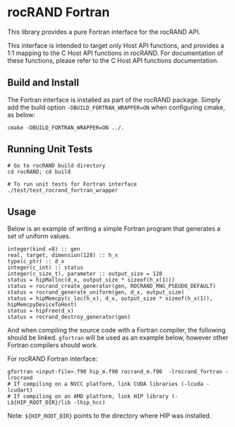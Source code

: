 # rocRAND Fortran

This library provides a pure Fortran interface for the rocRAND API.

This interface is intended to target only Host API functions, and provides a 1:1 mapping to
the C Host API functions in rocRAND. For documentation of these functions, please
refer to the C Host API functions documentation.

## Build and Install

The Fortran interface is installed as part of the rocRAND package. Simply add the build
option `-DBUILD_FORTRAN_WRAPPER=ON` when configuring cmake, as below:

```
cmake -DBUILD_FORTRAN_WRAPPER=ON ../.
```

## Running Unit Tests

```
# Go to rocRAND build directory
cd rocRAND; cd build

# To run unit tests for Fortran interface
./test/test_rocrand_fortran_wrapper
```

## Usage

Below is an example of writing a simple Fortran program that generates a set of uniform values.

```
integer(kind =8) :: gen
real, target, dimension(128) :: h_x
type(c_ptr) :: d_x
integer(c_int) :: status
integer(c_size_t), parameter :: output_size = 128
status = hipMalloc(d_x, output_size * sizeof(h_x(1)))
status = rocrand_create_generator(gen, ROCRAND_RNG_PSEUDO_DEFAULT)
status = rocrand_generate_uniform(gen, d_x, output_size)
status = hipMemcpy(c_loc(h_x), d_x, output_size * sizeof(h_x(1)), hipMemcpyDeviceToHost)
status = hipFree(d_x)
status = rocrand_destroy_generator(gen)
```

And when compiling the source code with a Fortran compiler, the following should be linked.
`gfortran` will be used as an example below, however other Fortran compilers should work.

For rocRAND Fortran interface:
```
gfortran <input-file>.f90 hip_m.f90 rocrand_m.f90  -lrocrand_fortran -lrocrand
# If compiling on a NVCC platform, link CUDA libraries (-lcuda -lcudart)
# If compiling on an AMD platform, link HIP library (-L${HIP_ROOT_DIR}/lib -lhip_hcc)
```

Note: `${HIP_ROOT_DIR}` points to the directory where HIP was installed.
